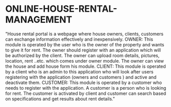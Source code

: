 # ONLINE-HOUSE-RENTAL-MANAGEMENT
"House rental portal is a webpage where house owners, clients, customers can exchange information effectively and inexpensively.   OWNER: This module is operated by the user who is the owner of the property and wants to give it for rent. The owner should register with an application which will be authorized by the client. The owner can upload room details, pictures, location, rent ..etc. which comes under owner module. The owner can view the house and add house form his module. CLIENT: This module is operated by a client who is an admin to this application who will look after users registering with the application (owners and customers ) and active and deactivate them. CUSTOMER: This module is operated by a customer who needs to register with the application. A customer is a person who is looking for rent. The customer is activated by client and customer can search based on specifications and get results about rent details."
